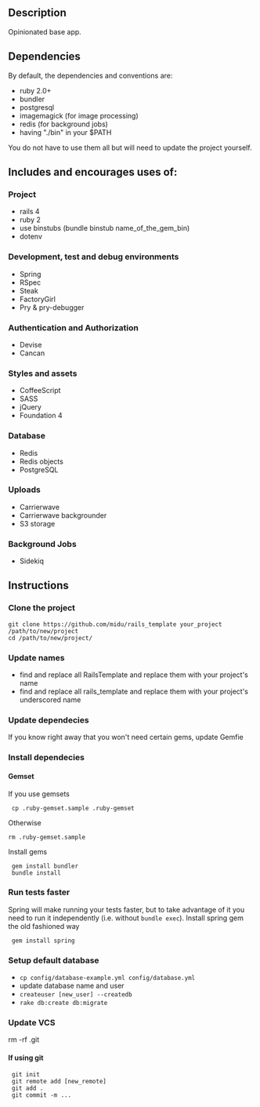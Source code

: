 ## Description

Opinionated base app.

## Dependencies

By default, the dependencies and conventions are:

- ruby 2.0+
- bundler
- postgresql
- imagemagick (for image processing)
- redis (for background jobs)
- having "./bin" in your $PATH

You do not have to use them all but will need to update the project yourself.

## Includes and encourages uses of:

### Project

- rails 4
- ruby 2
- use binstubs (bundle binstub name_of_the_gem_bin)
- dotenv

### Development, test and debug environments

- Spring
- RSpec
- Steak
- FactoryGirl
- Pry & pry-debugger

### Authentication and Authorization

- Devise
- Cancan

### Styles and assets

- CoffeeScript
- SASS
- jQuery
- Foundation 4

### Database

- Redis
- Redis objects
- PostgreSQL

### Uploads

- Carrierwave
- Carrierwave backgrounder
- S3 storage

### Background Jobs

- Sidekiq


## Instructions

### Clone the project

    git clone https://github.com/midu/rails_template your_project /path/to/new/project
    cd /path/to/new/project/

### Update names

- find and replace all RailsTemplate and replace them with your project's name
- find and replace all rails_template and replace them with your project's underscored name

### Update dependecies

If you know right away that you won't need certain gems, update Gemfie

### Install dependecies

#### Gemset

If you use gemsets

     cp .ruby-gemset.sample .ruby-gemset

Otherwise

    rm .ruby-gemset.sample

Install gems

     gem install bundler
     bundle install

### Run tests faster

Spring will make running your tests faster, but to take advantage of it you need to run it independently (i.e. without `bundle exec`). Install spring gem the old fashioned way

     gem install spring

### Setup default database

- `cp config/database-example.yml config/database.yml`
- update database name and user
- `createuser [new_user] --createdb`
- `rake db:create db:migrate`

### Update VCS

rm -rf .git

#### If using git

     git init
     git remote add [new_remote]
     git add .
     git commit -m ...
